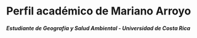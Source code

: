 # Perfil académico de Mariano Arroyo 

##### _**Estudiante de Geografía y Salud Ambiental - Universidad de Costa Rica**_

